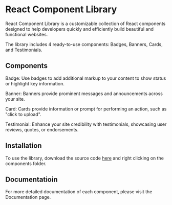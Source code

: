 # React Component Library

React Component Library is a customizable collection of React components designed to help developers quickly and efficiently build beautiful and functional websites. 

The library includes 4 ready-to-use components: Badges, Banners, Cards, and Testimonials.

## Components

Badge: Use badges to add additional markup to your content to show status or highlight key information.

Banner: Banners provide prominent messages and announcements across your site.

Card: Cards provide information or prompt for performing an action, such as "click to upload".

Testimonial: Enhance your site credibility with testimonials, showcasing user reviews, quotes, or endorsements.

## Installation
To use the library, download the source code [here](https://github1s.com/mbonamensa/component-library/tree/main/src/components) and right clicking on the components folder.

## Documentatioin
For more detailed documentation of each component, please visit the Documentation page.